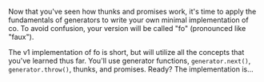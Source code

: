 Now that you've seen how thunks and promises work, it's time to apply the
fundamentals of generators to write your own minimal implementation of co.
To avoid confusion, your version will be called "fo" (pronounced like "faux").

The v1 implementation of fo is short, but will utilize all the concepts that
you've learned thus far. You'll use generator functions, `generator.next()`,
`generator.throw()`, thunks, and promises. Ready? The
implementation is...
